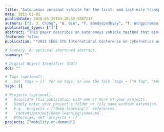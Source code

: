 ```yaml
---
title: "Autonomous personal vehicle for the first- and last-mile transportation services"
date: 2011-01-01
publishDate: 2020-06-29T03:28:52.986723Z
authors: ["Z. J. Chong", "B. Qin", "T. Bandyopadhyay", "T. Wongpiromsarn", "E. S. Rankin", "M. H. Ang", "E. Frazzoli", "D. Rus", "D. Hsu", "K. H. Low"]
publication_types: ["1"]
abstract: "This paper describes an autonomous vehicle testbed that aims at providing the first- and last- mile transportation services. The vehicle mainly operates in a crowded urban environment whose features can be extracted a priori. To ensure that the system is economically feasible, we take a minimalistic approach and exploit prior knowledge of the environment and the availability of the existing infrastructure such as cellular networks and traffic cameras. We present three main components of the system: pedestrian detection, localization (even in the presence of tall buildings) and navigation. The performance of each component is evaluated. Finally, we describe the role of the existing infrastructural sensors and show the improved performance of the system when they are utilized."
featured: false
publication: "*2011 IEEE 5th International Conference on Cybernetics and Intelligent Systems (CIS)*"

# Summary. An optional shortened abstract.
summary: ""

# Digital Object Identifier (DOI)
doi: ""

# Tags (optional).
#   Set `tags = []` for no tags, or use the form `tags = ["A Tag", "Another Tag"]` for one or more tags.
tags: []

# Projects (optional).
#   Associate this publication with one or more of your projects.
#   Simply enter your project's folder or file name without extension.
#   E.g. `projects = ["deep-learning"]` references
#   `content/project/deep-learning/index.md`.
#   Otherwise, set `projects = []`.
projects: ["mobility-on-demand"]
---
```

